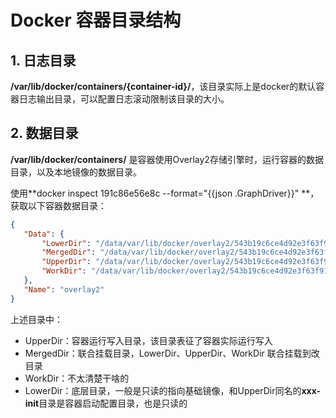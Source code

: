 # Docker 容器目录结构

## 1. 日志目录

**/var/lib/docker/containers/{container-id}/**，该目录实际上是docker的默认容器日志输出目录，可以配置日志滚动限制该目录的大小。

## 2. 数据目录

**/var/lib/docker/containers/** 是容器使用Overlay2存储引擎时，运行容器的数据目录，以及本地镜像的数据目录。

 使用**docker inspect 191c86e56e8c --format="{{json .GraphDriver}}" **，获取以下容器数据目录：
 
 ```json
{
    "Data": {
        "LowerDir": "/data/var/lib/docker/overlay2/543b19c6ce4d92e3f63f91e59399a1e53771e5d97e82334a1c96bd5113f9c65f-init/diff:/data/var/lib/docker/overlay2/81a9a93c243b586e6bc02d79382e4ce07a14ef24e061cf0ee360024d33342b2d/diff",
        "MergedDir": "/data/var/lib/docker/overlay2/543b19c6ce4d92e3f63f91e59399a1e53771e5d97e82334a1c96bd5113f9c65f/merged",
        "UpperDir": "/data/var/lib/docker/overlay2/543b19c6ce4d92e3f63f91e59399a1e53771e5d97e82334a1c96bd5113f9c65f/diff",
        "WorkDir": "/data/var/lib/docker/overlay2/543b19c6ce4d92e3f63f91e59399a1e53771e5d97e82334a1c96bd5113f9c65f/work"
    },
    "Name": "overlay2"
}
```
 
 上述目录中：
 
 - UpperDir：容器运行写入目录，该目录表征了容器实际运行写入
 - MergedDir：联合挂载目录，LowerDir、UpperDir、WorkDir 联合挂载到改目录
 - WorkDir：不太清楚干啥的
 - LowerDir：底层目录，一般是只读的指向基础镜像，和UpperDir同名的**xxx-init**目录是容器启动配置目录，也是只读的